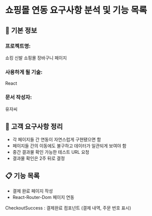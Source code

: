 # 쇼핑몰 연동 요구사항 분석 및 기능 목록

## 📌 기본 정보

### 프로젝트명:

쇼킹 신발 쇼핑몰 장바구니 페이지

### 사용하게 될 기술:

React

### 문서 작성자:

유자씨

## 📝 고객 요구사항 정리

- 각 페이지들 간 연동이 자연스럽게 구현됐으면 함
- 페이지들 간의 이동에도 불구하고 데이터가 일관되게 보여야 함
- 중간 결과물 확인 가능한 테스트 URL 요청
- 결과물 확인은 2주 뒤로 결정

## 📋 기능 목록

- 결제 완료 페이지 작성
- React-Router-Dom 페이지 연동

CheckoutSuccess : 결제완료 컴포넌트 (결제 내역, 주문 번호 표시)

